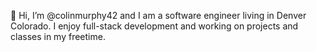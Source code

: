👋 Hi, I’m @colinmurphy42 and I am a software engineer living in Denver Colorado. I enjoy full-stack development and working on projects and classes in my freetime.

<!---
colinmurphy42/colinmurphy42 is a ✨ special ✨ repository because its `README.md` (this file) appears on your GitHub profile.
You can click the Preview link to take a look at your changes.
--->
